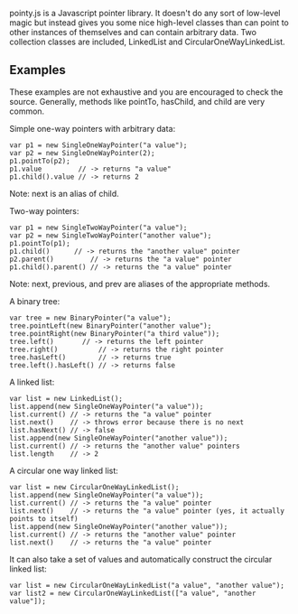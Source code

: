pointy.js is a Javascript pointer library. It doesn't do any sort of low-level magic but instead gives you some nice high-level classes than can point to other instances of themselves and can contain arbitrary data. Two collection classes are included, LinkedList and CircularOneWayLinkedList.

Examples
--------
These examples are not exhaustive and you are encouraged to check the source. Generally, methods like pointTo, hasChild, and child are very common.

Simple one-way pointers with arbitrary data:

    var p1 = new SingleOneWayPointer("a value");
    var p2 = new SingleOneWayPointer(2);
    p1.pointTo(p2);
    p1.value	     // -> returns "a value"
    p1.child().value // -> returns 2
Note: next is an alias of child.

Two-way pointers:

    var p1 = new SingleTwoWayPointer("a value");
    var p2 = new SingleTwoWayPointer("another value");
    p1.pointTo(p1);
    p1.child()		// -> returns the "another value" pointer
    p2.parent()       	// -> returns the "a value" pointer
    p1.child().parent() // -> returns the "a value" pointer
Note: next, previous, and prev are aliases of the appropriate methods.

A binary tree:

    var tree = new BinaryPointer("a value");
    tree.pointLeft(new BinaryPointer("another value");
    tree.pointRight(new BinaryPointer("a third value"));
    tree.left()		  // -> returns the left pointer
    tree.right()       	  // -> returns the right pointer
    tree.hasLeft()     	  // -> returns true
    tree.left().hasLeft() // -> returns false

A linked list:

    var list = new LinkedList();
    list.append(new SingleOneWayPointer("a value"));
    list.current() // -> returns the "a value" pointer
    list.next()    // -> throws error because there is no next
    list.hasNext() // -> false
    list.append(new SingleOneWayPointer("another value"));
    list.current() // -> returns the "another value" pointers
    list.length    // -> 2

A circular one way linked list:

    var list = new CircularOneWayLinkedList();
    list.append(new SingleOneWayPointer("a value"));
    list.current() // -> returns the "a value" pointer
    list.next()	   // -> returns the "a value" pointer (yes, it actually points to itself)
    list.append(new SingleOneWayPointer("another value"));
    list.current() // -> returns the "another value" pointer
    list.next()	   // -> returns the "a value" pointer
    
It can also take a set of values and automatically construct the circular linked list:

    var list = new CircularOneWayLinkedList("a value", "another value");
    var list2 = new CircularOneWayLinkedList(["a value", "another value"]);